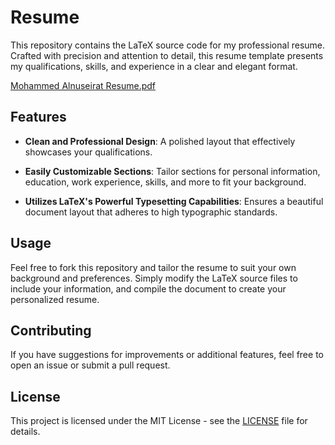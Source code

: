 # Resume

This repository contains the LaTeX source code for my professional resume. Crafted with precision and attention to detail, this resume template presents my qualifications, skills, and experience in a clear and elegant format.

[Mohammed Alnuseirat Resume.pdf](https://github.com/user-attachments/files/17383082/Mohammed.Alnuseirat.Resume.pdf)

## Features


- **Clean and Professional Design**: A polished layout that effectively showcases your qualifications.

- **Easily Customizable Sections**: Tailor sections for personal information, education, work experience, skills, and more to fit your background.

- **Utilizes LaTeX's Powerful Typesetting Capabilities**: Ensures a beautiful document layout that adheres to high typographic standards.

## Usage

Feel free to fork this repository and tailor the resume to suit your own background and preferences. Simply modify the LaTeX source files to include your information, and compile the document to create your personalized resume.

## Contributing

If you have suggestions for improvements or additional features, feel free to open an issue or submit a pull request.

## License

This project is licensed under the MIT License - see the [LICENSE](LICENSE) file for details.


